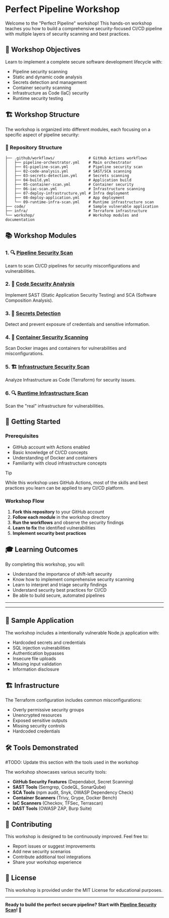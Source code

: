 # Perfect Pipeline Workshop

Welcome to the "Perfect Pipeline" workshop! This hands-on workshop teaches you how to build a comprehensive security-focused CI/CD pipeline with multiple layers of security scanning and best practices.

## 🎯 Workshop Objectives

Learn to implement a complete secure software development lifecycle with:
- Pipeline security scanning
- Static and dynamic code analysis
- Secrets detection and management
- Container security scanning
- Infrastructure as Code (IaC) security
- Runtime security testing

## 🏗️ Workshop Structure

The workshop is organized into different modules, each focusing on a specific aspect of pipeline security:

### 📁 Repository Structure

```
├── .github/workflows/               # GitHub Actions workflows
│   ├── pipeline-orchestrator.yml    # Main orchestrator
│   ├── 01-pipeline-scan.yml         # Pipeline security scan
│   ├── 02-code-analysis.yml         # SAST/SCA scanning
│   ├── 03-secrets-detection.yml     # Secrets scanning
│   ├── 04-build.yml                 # Application build
│   ├── 05-container-scan.yml        # Container security
│   ├── 06-iac-scan.yml              # Infrastructure scanning
│   ├── 07-deploy-infrastructure.yml # Infra deployment
│   ├── 08-deploy-application.yml    # App deployment
│   └── 09-runtime-infra-scan.yml    # Runtime infrastructure scan
├── code/                            # Sample vulnerable application
├── infra/                           # Terraform infrastructure
└── workshop/                        # Workshop modules and documentation
```

## 📚 Workshop Modules

### 1. 🔍 [Pipeline Security Scan](workshop/pipeline_scan/)
Learn to scan CI/CD pipelines for security misconfigurations and vulnerabilities.

### 2. 🔬 [Code Security Analysis](workshop/code_scan/)
Implement SAST (Static Application Security Testing) and SCA (Software Composition Analysis).

### 3. 🔐 [Secrets Detection](workshop/secrets_scan/)
Detect and prevent exposure of credentials and sensitive information.

### 4. 🐳 [Container Security Scanning](workshop/container_scan/)
Scan Docker images and containers for vulnerabilities and misconfigurations.

### 5. 🏗️ [Infrastructure Security Scan](workshop/iac_scan/)
Analyze Infrastructure as Code (Terraform) for security issues.

### 6. 🔍 [Runtime Infrastructure Scan](workshop/runtime_infra_scan/)
Scan the "real" infrastructure for vulnerabilities.

## 🚀 Getting Started

### Prerequisites
- GitHub account with Actions enabled
- Basic knowledge of CI/CD concepts
- Understanding of Docker and containers
- Familiarity with cloud infrastructure concepts

> [!TIP]
> While this workshop uses GitHub Actions, most of the skills and best practices you learn can be applied to any CI/CD platform.

### Workshop Flow
1. **Fork this repository** to your GitHub account
2. **Follow each module** in the workshop directory
3. **Run the workflows** and observe the security findings
4. **Learn to fix** the identified vulnerabilities
5. **Implement security best practices**

## 🎓 Learning Outcomes

By completing this workshop, you will:
- Understand the importance of shift-left security
- Know how to implement comprehensive security scanning
- Learn to interpret and triage security findings
- Understand security best practices for CI/CD
- Be able to build secure, automated pipelines

---
---

## 🔧 Sample Application

The workshop includes a intentionally vulnerable Node.js application with:
- Hardcoded secrets and credentials
- SQL injection vulnerabilities
- Authentication bypasses
- Insecure file uploads
- Missing input validation
- Information disclosure

## 🏗️ Infrastructure

The Terraform configuration includes common misconfigurations:
- Overly permissive security groups
- Unencrypted resources
- Exposed sensitive outputs
- Missing security controls
- Hardcoded credentials


## 🛠️ Tools Demonstrated

#TODO: Update this section with the tools used in the workshop

The workshop showcases various security tools:
- **GitHub Security Features** (Dependabot, Secret Scanning)
- **SAST Tools** (Semgrep, CodeQL, SonarQube)
- **SCA Tools** (npm audit, Snyk, OWASP Dependency Check)
- **Container Scanners** (Trivy, Grype, Docker Bench)
- **IaC Scanners** (Checkov, TFSec, Terrascan)
- **DAST Tools** (OWASP ZAP, Burp Suite)

## 🤝 Contributing

This workshop is designed to be continuously improved. Feel free to:
- Report issues or suggest improvements
- Add new security scenarios
- Contribute additional tool integrations
- Share your workshop experience

## 📄 License

This workshop is provided under the MIT License for educational purposes.

---

**Ready to build the perfect secure pipeline? Start with [Pipeline Security Scan](workshop/pipeline_scan/)! 🚀**
